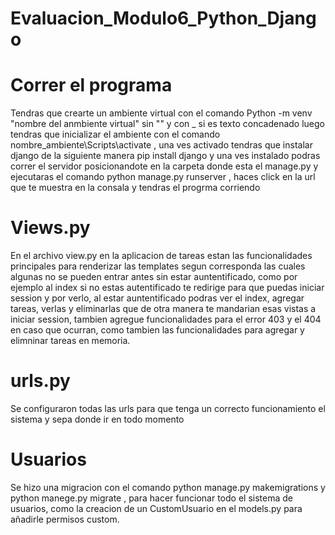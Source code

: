 ﻿# Evaluacion_Modulo6_Python_Django
# Correr el programa
Tendras que crearte un ambiente virtual con el comando Python -m venv "nombre del anmbiente virtual" sin "" y con _ si es texto concadenado
luego tendras que inicializar el ambiente con el comando nombre_ambiente\Scripts\activate ,
una ves activado tendras que instalar django de la siguiente manera pip install django 
y una ves instalado podras correr el servidor posicionandote en la carpeta donde esta el manage.py y ejecutaras el comando python manage.py runserver ,
haces click en la url que te muestra en la consala y tendras el progrma corriendo 

# Views.py 
En el archivo view.py en la aplicacion de tareas estan las funcionalidades principales para renderizar las templates segun corresponda 
las cuales algunas no se pueden entrar antes sin estar auntentificado, como por ejemplo al index si no estas autentificado te redirige para que puedas iniciar 
session y por verlo, al estar auntentificado podras ver el index, agregar tareas, verlas y eliminarlas que de otra manera te mandarian esas vistas 
a iniciar session, tambien agregue funcionalidades para el error 403 y el 404 en caso que ocurran, como tambien las funcionalidades para agregar y elimninar tareas en memoria.

# urls.py 
Se configuraron todas las urls para que tenga un correcto funcionamiento el sistema y sepa donde ir en todo momento 

# Usuarios
Se hizo una migracion con el comando python manage.py makemigrations y python manege.py migrate , para hacer funcionar todo el sistema de 
usuarios, como la creacion de un CustomUsuario en el models.py para añadirle permisos custom.

